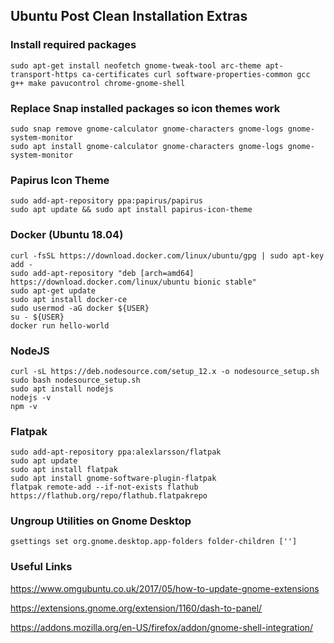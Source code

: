 ## Ubuntu Post Clean Installation Extras

### Install required packages

```
sudo apt-get install neofetch gnome-tweak-tool arc-theme apt-transport-https ca-certificates curl software-properties-common gcc g++ make pavucontrol chrome-gnome-shell
```
### Replace Snap installed packages so icon themes work
```
sudo snap remove gnome-calculator gnome-characters gnome-logs gnome-system-monitor
sudo apt install gnome-calculator gnome-characters gnome-logs gnome-system-monitor
```

### Papirus Icon Theme

```
sudo add-apt-repository ppa:papirus/papirus  
sudo apt update && sudo apt install papirus-icon-theme  
```

### Docker (Ubuntu 18.04)

```
curl -fsSL https://download.docker.com/linux/ubuntu/gpg | sudo apt-key add -  
sudo add-apt-repository "deb [arch=amd64] https://download.docker.com/linux/ubuntu bionic stable"  
sudo apt-get update  
sudo apt install docker-ce  
sudo usermod -aG docker ${USER}  
su - ${USER}  
docker run hello-world  
```

### NodeJS

```
curl -sL https://deb.nodesource.com/setup_12.x -o nodesource_setup.sh  
sudo bash nodesource_setup.sh  
sudo apt install nodejs  
nodejs -v  
npm -v  
```

### Flatpak

```
sudo add-apt-repository ppa:alexlarsson/flatpak  
sudo apt update  
sudo apt install flatpak  
sudo apt install gnome-software-plugin-flatpak  
flatpak remote-add --if-not-exists flathub https://flathub.org/repo/flathub.flatpakrepo
```
### Ungroup Utilities on Gnome Desktop
```
gsettings set org.gnome.desktop.app-folders folder-children ['']
```

### Useful Links

https://www.omgubuntu.co.uk/2017/05/how-to-update-gnome-extensions

https://extensions.gnome.org/extension/1160/dash-to-panel/

https://addons.mozilla.org/en-US/firefox/addon/gnome-shell-integration/
